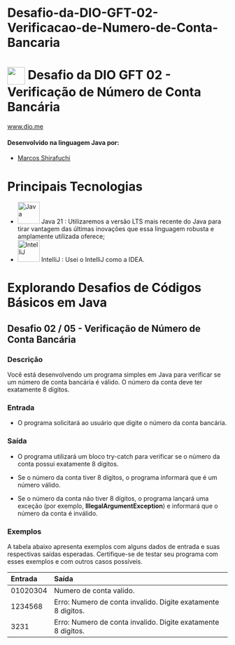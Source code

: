 # Desafio-da-DIO-GFT-02-Verificacao-de-Numero-de-Conta-Bancaria
# <img align="center" width="40px" src="https://hermes.digitalinnovation.one/assets/diome/logo-minimized.png"> Desafio da DIO GFT 02 - Verificação de Número de Conta Bancária
www.dio.me


#### Desenvolvido na linguagem Java por:
- [Marcos Shirafuchi](https://github.com/marcosfshirafuchi)

# Principais Tecnologias

- <img width="50px" src="https://cdn.jsdelivr.net/gh/devicons/devicon@latest/icons/java/java-original-wordmark.svg" title = "Java" /> Java 21 : Utilizaremos a versão LTS mais recente do Java para tirar vantagem das últimas inovações que essa linguagem robusta e amplamente utilizada oferece;
- <img width="50px" src="https://cdn.jsdelivr.net/gh/devicons/devicon@latest/icons/intellij/intellij-original.svg" title = "IntelliJ" /> IntelliJ : Usei o IntelliJ como a IDEA.

# Explorando Desafios de Códigos Básicos em Java
## Desafio 02 / 05 -  Verificação de Número de Conta Bancária
### Descrição
Você está desenvolvendo um programa simples em Java para verificar se um número de conta bancária é válido. O número da conta deve ter exatamente 8 dígitos.
### Entrada
* O programa solicitará ao usuário que digite o número da conta bancária.

### Saída
* O programa utilizará um bloco try-catch para verificar se o número da conta possui exatamente 8 dígitos.

* Se o número da conta tiver 8 dígitos, o programa informará que é um número válido.
* Se o número da conta não tiver 8 dígitos, o programa lançará uma exceção (por exemplo, <b>IllegalArgumentException</b>) e informará que o número da conta é inválido.



### Exemplos

A tabela abaixo apresenta exemplos com alguns dados de entrada e suas respectivas saídas esperadas. Certifique-se de testar seu programa com esses exemplos e com outros casos possíveis.



<table>
  <thead>
    <tr align="left">
      <th>Entrada</th>
      <th>Saída</th>
    </tr>
  </thead>
  <tbody align="left">
    <tr>
      <td>01020304
      </td>
      <td>Numero de conta valido.
      </td>
    </tr>
    <tr>
      <td>1234568</td>
      <td>Erro: Numero de conta invalido. Digite exatamente 8 digitos.</td>
    </tr>
    <tr>
      <td>3231</td>
      <td>Erro: Numero de conta invalido. Digite exatamente 8 digitos.</td>   
    </tr>
  </tbody>
  <tfoot></tfoot>
</table>

